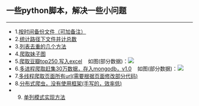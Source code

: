 ## 一些python脚本，解决一些小问题
------------------------------
* 1.[按时间备份文件（可加备注）](https://github.com/afetmin/doWithPython/blob/master/backup_files.py)
* 2.[统计路径下文件并计总数](https://github.com/afetmin/doWithPython/blob/master/count_files.py)
* 3.[列表去重的几个方法](https://github.com/afetmin/doWithPython/blob/master/list_quchong.py)
* 4.[爬取妹子图](https://github.com/afetmin/doWithPython/blob/master/mzitu_sprider.py)
* 5.[爬取豆瓣top250,写入excel](https://github.com/afetmin/doWithPython/blob/master/douban_sprider.py)
    如图(部分数据)：![](https://github.com/afetmin/doWithPython/blob/master/img/excel%E5%B1%8F%E5%B9%95%E6%88%AA%E5%9B%BE.png)
* 6.[多进程爬取赶集30万数据，存入mongodb，v1.0](https://github.com/afetmin/doWithPython/blob/master/ganji300000.py)
    如图(部分数据)：![](https://github.com/afetmin/doWithPython/blob/master/img/ganji.png)
* 7.[多线程爬取页面所有url(需要根据页面修改部分代码)](https://github.com/afetmin/doWithPython/blob/master/crawler.py)
* 8.[分布式爬虫，没有使用框架(手写的，效率低)](https://github.com/afetmin/doWithPython/tree/master/%E5%88%86%E5%B8%83%E5%BC%8F%E7%88%AC%E8%99%AB)
* 9. [单列模式实现方法](https://github.com/afetmin/doWithPython/blob/master/Singleton.py)
